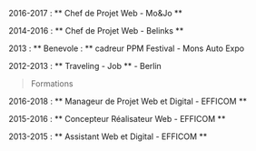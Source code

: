 
2016-2017 : ** Chef de Projet Web - Mo&Jo **

2014-2016 : ** Chef de Projet Web - Belinks **

2013 : ** Benevole : ** cadreur PPM Festival - Mons Auto Expo

2012-2013 : ** Traveling - Job ** - Berlin

>Formations

2016-2018 : ** Manageur de Projet Web et Digital - EFFICOM **

2015-2016 : ** Concepteur Réalisateur Web - EFFICOM **

2013-2015 : ** Assistant Web et Digital - EFFICOM **